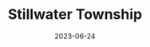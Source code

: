 ---
title: "Stillwater Township"
cc-type: city
borders:
  - Stillwater
date: 2023-06-24
hashtag: stillwater-township
tags:
  - city
  - Stillwater
  - Minnesota
---